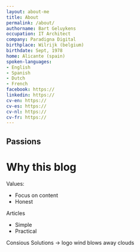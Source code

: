 ```yaml
---
layout: about-me
title: About
permalink: /about/
authorname: Bart Geluykens
occupation: IT Architect
company: Paradigna Digital
birthplace: Wilrijk (belgium)
birthdate: Sept, 1978
home: Alicante (spain)
spoken-languages: 
- English 
- Spanish 
- Dutch 
- French
facebook: https://
linkedin: https://
cv-en: https://
cv-es: https://
cv-nl: https://
cv-fr: https://
---
```



## Passions


# Why this blog

Values:

- Focus on content
- Honest

Articles

- Simple
- Practical


Consious Solutions -> logo wind blows away clouds